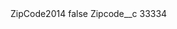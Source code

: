 <?xml version="1.0" encoding="UTF-8"?>
<CustomMetadata xmlns="http://soap.sforce.com/2006/04/metadata" xmlns:xsi="http://www.w3.org/2001/XMLSchema-instance" xmlns:xsd="http://www.w3.org/2001/XMLSchema">
    <label>ZipCode2014</label>
    <protected>false</protected>
    <values>
        <field>Zipcode__c</field>
        <value xsi:type="xsd:string">33334</value>
    </values>
</CustomMetadata>
